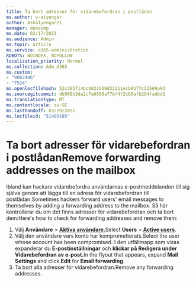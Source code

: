 ```yaml
---
title: Ta bort adresser för vidarebefordran i postlådan
ms.author: v-aiyengar
author: AshaIyengar21
manager: dansimp
ms.date: 02/17/2021
ms.audience: Admin
ms.topic: article
ms.service: o365-administration
ROBOTS: NOINDEX, NOFOLLOW
localization_priority: Normal
ms.collection: Adm_O365
ms.custom:
- "9002486"
- "7524"
ms.openlocfilehash: 52c205714bcb82cb50d22211ecb0b77c22569a9d
ms.sourcegitcommit: db908b3da2c7a6508a77bf4f2c80afb294fadbd1
ms.translationtype: MT
ms.contentlocale: sv-SE
ms.lasthandoff: 03/29/2021
ms.locfileid: "51403185"
---
```

# <a name="remove-forwarding-addresses-on-the-mailbox"></a><span data-ttu-id="6ee2f-102">Ta bort adresser för vidarebefordran i postlådan</span><span class="sxs-lookup"><span data-stu-id="6ee2f-102">Remove forwarding addresses on the mailbox</span></span>

<span data-ttu-id="6ee2f-103">Ibland kan hackare vidarebefordra användarnas e-postmeddelanden till sig själva genom att lägga till en adress för vidarebefordran till postlådan.</span><span class="sxs-lookup"><span data-stu-id="6ee2f-103">Sometimes hackers forward users' email messages to themselves by adding a forwarding address to the mailbox.</span></span> <span data-ttu-id="6ee2f-104">Så här kontrollerar du om det finns adresser för vidarebefordran och ta bort dem:</span><span class="sxs-lookup"><span data-stu-id="6ee2f-104">Here's how to check for forwarding addresses and remove them:</span></span>

1. <span data-ttu-id="6ee2f-105">Välj **Användare**  >  **[Aktiva användare.](https://go.microsoft.com/fwlink/p/?linkid=834822)**</span><span class="sxs-lookup"><span data-stu-id="6ee2f-105">Select **Users** > **[Active users](https://go.microsoft.com/fwlink/p/?linkid=834822)**.</span></span>
1. <span data-ttu-id="6ee2f-106">Välj den användare vars konto har komprometterats.</span><span class="sxs-lookup"><span data-stu-id="6ee2f-106">Select the user whose account has been compromised.</span></span> <span data-ttu-id="6ee2f-107">I den utfällmapp som visas expanderar du **E-postinställningar** och **klickar på Redigera under** **Vidarebefordran av e-post.**</span><span class="sxs-lookup"><span data-stu-id="6ee2f-107">In the flyout that appears, expand **Mail Settings** and click **Edit** for **Email forwarding**.</span></span>
1. <span data-ttu-id="6ee2f-108">Ta bort alla adresser för vidarebefordran.</span><span class="sxs-lookup"><span data-stu-id="6ee2f-108">Remove any forwarding addresses.</span></span>

